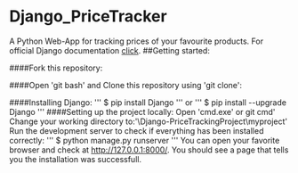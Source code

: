 # Django_PriceTracker
A Python Web-App for tracking prices of your favourite products.
For official Django documentation [click](https://docs.djangoproject.com/en/4.1/).
##Getting started:

####Fork this repository:

####Open 'git bash' and Clone this repository using 'git clone':

####Installing Django:
'''
$ pip install Django
'''
or
'''
$ pip install --upgrade Django
'''
####Setting up the project locally:
Open 'cmd.exe' or git cmd'
Change your working directory to:'\Django-PriceTrackingProject\myproject'
Run the development server to check if everything has been installed correctly:
'''
$ python manage.py runserver
'''
You can open your favorite browser and check at http://127.0.0.1:8000/. You should see a page that tells you the installation was successfull.
